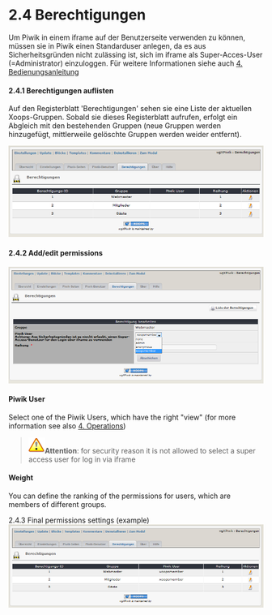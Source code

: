 # 2.4 Berechtigungen
Um Piwik in einem iframe auf der Benutzerseite verwenden zu können, müssen sie in Piwik einen Standarduser anlegen, da es aus Sicherheitsgründen nicht zulässing ist, sich im iframe als Super-Acces-User (=Administrator) einzuloggen.
Für weitere Informationen siehe auch [4. Bedienungsanleitung](4operations.md)

#### 2.4.1 Berechtigungen auflisten
Auf den Registerblatt 'Berechtigungen' sehen sie eine Liste der aktuellen Xoops-Gruppen. Sobald sie dieses Registerblatt aufrufen, erfolgt ein Abgleich mit den bestehenden Gruppen (neue Gruppen werden hinzugefügt, mittlerweile gelöschte Gruppen werden weider entfernt).

![](../assets/2admin_perms1.png)

#### 2.4.2 Add/edit permissions
![](../assets/2admin_perms2.png)
#### Piwik User
Select one of the Piwik Users, which have the right "view" (for more information see also [4. Operations](4operations.md))
 >![](../assets/info/important.png)**Attention**: for security reason it is not allowed to select a super access user for log in via iframe

#### Weight
You can define the ranking of the permissions for users, which are members of different groups.

2.4.3 Final permissions settings (example)
![](../assets/2admin_perms3.png)


